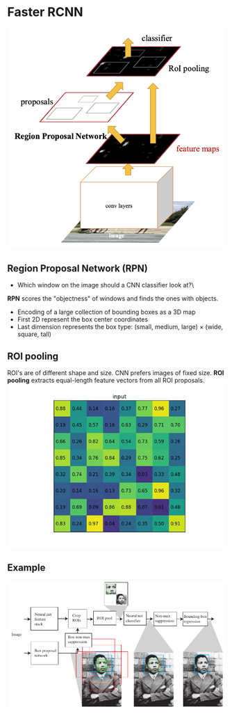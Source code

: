 # Faster RCNN

![Image](../data/Faster-RCNN.png)

## Region Proposal Network (RPN)
* Which window on the image should a CNN classifier look at?\

**RPN** scores the "objectness" of windows and finds the ones with objects.
- Encoding of a large collection of bounding boxes as a 3D map
- First 2D represent the box center coordinates
- Last dimension represents the box type: (small, medium, large) × (wide, square, tall)

## ROI pooling
ROI's are of different shape and size. CNN prefers images of fixed size. **ROI pooling** extracts equal-length feature vectors from all ROI proposals.\
![Image](../data/ROI-pool.gif)

## Example
![Image](../data/example.png)
